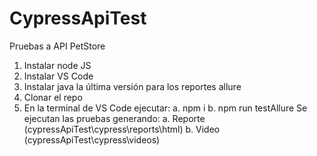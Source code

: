 # CypressApiTest
Pruebas a API PetStore

1. Instalar node JS 
2. Instalar VS Code
3. Instalar java la última versión para los reportes allure
4. Clonar el repo
5. En la terminal de VS Code ejecutar:
 a. npm i
 b. npm run testAllure
Se ejecutan las pruebas generando:
 a. Reporte (cypressApiTest\cypress\reports\html)
 b. Video (cypressApiTest\cypress\videos)